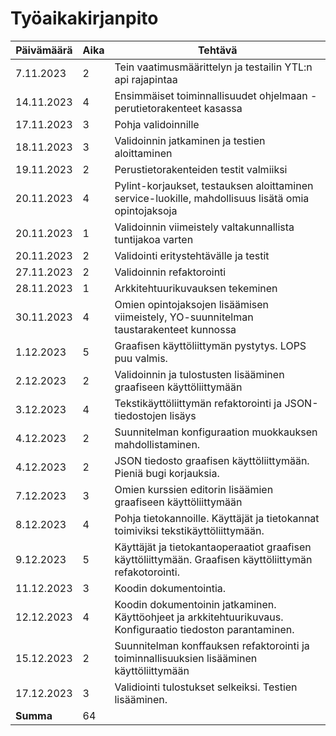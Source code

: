 # Työaikakirjanpito

| Päivämäärä | Aika | Tehtävä |
| ---------- | ---- | ------- |
| 7.11.2023  | 2    | Tein vaatimusmäärittelyn ja testailin YTL:n api rajapintaa |
| 14.11.2023  | 4    | Ensimmäiset toiminnallisuudet ohjelmaan - perutietorakenteet kasassa |
| 17.11.2023  | 3    | Pohja validoinnille |
| 18.11.2023  | 3    | Validoinnin jatkaminen ja testien aloittaminen |
| 19.11.2023  | 2    | Perustietorakenteiden testit valmiiksi |
| 20.11.2023  | 4    | Pylint-korjaukset, testauksen aloittaminen service-luokille, mahdollisuus lisätä omia opintojaksoja |
| 20.11.2023  | 1    | Validoinnin viimeistely valtakunnallista tuntijakoa varten |
| 20.11.2023  | 2    | Validointi eritystehtävälle ja testit |
| 27.11.2023  | 2    | Validoinnin refaktorointi |
| 28.11.2023  | 1    | Arkkitehtuurikuvauksen tekeminen |
| 30.11.2023  | 4    | Omien opintojaksojen lisäämisen viimeistely, YO-suunnitelman taustarakenteet kunnossa |
| 1.12.2023  | 5    | Graafisen käyttöliittymän pystytys. LOPS puu valmis. |
| 2.12.2023  | 2 | Validoinnin ja tulostusten lisääminen graafiseen käyttöliittymään |
| 3.12.2023  | 4 | Tekstikäyttöliittymän refaktorointi ja JSON-tiedostojen lisäys |
| 4.12.2023  | 2 | Suunnitelman konfiguraation muokkauksen mahdollistaminen. 
| 4.12.2023  | 2 | JSON tiedosto graafisen käyttöliittymään. Pieniä bugi korjauksia. |
| 7.12.2023  | 3 | Omien kurssien editorin lisäämien graafiseen käyttöliittymään |
| 8.12.2023  | 4 | Pohja tietokannoille. Käyttäjät ja tietokannat toimiviksi tekstikäyttöliittymään. |
| 9.12.2023  | 5 | Käyttäjät ja tietokantaoperaatiot graafisen käyttöliittymään. Graafisen käyttöliittymän refakotorointi. |
| 11.12.2023  | 3 | Koodin dokumentointia. |
| 12.12.2023  | 4 | Koodin dokumentoinin jatkaminen. Käyttöohjeet ja arkkitehtuurikuvaus. Konfiguraatio tiedoston parantaminen. |
| 15.12.2023  | 2 | Suunnitelman konffauksen refaktorointi ja toiminnallisuuksien lisääminen käyttöliittymään |
| 17.12.2023  | 3 | Validiointi tulostukset selkeiksi. Testien lisääminen. |
| **Summa**  | 64 ||
